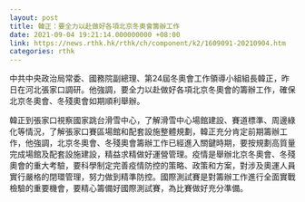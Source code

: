 ```yaml
---
layout: post
title: 韓正：要全力以赴做好各項北京冬奧會籌辦工作
date: 2021-09-04 19:21:14.000000000 +08:00
link: https://news.rthk.hk/rthk/ch/component/k2/1609091-20210904.htm
categories: rthk
---
```


中共中央政治局常委、國務院副總理、第24屆冬奧會工作領導小組組長韓正，昨日在河北張家口調研。他強調，要全力以赴做好各項北京冬奧會的籌辦工作，確保北京冬奧會、冬殘奧會如期順利舉辦。

韓正到張家口視察國家跳台滑雪中心，了解滑雪中心場館建設、賽道標準、周邊綠化等情況，了解張家口賽區場館和配套設施整體規劃，韓正充分肯定前期籌辦工作，他強調，北京冬奧會、冬殘奧會籌辦工作已經進入關鍵時期，要按規劃高質量完成場館及配套設施建設，精益求精做好運營管理。疫情是舉辦北京冬奧會、冬殘奧會的重大考驗，要科學制定完善疫情防控的策略、政策和方案，對涉及奧運人員實行嚴格的閉環管理，努力做到精準防控。國際測試賽是對籌辦工作進行全面實戰檢驗的重要機會，要精心籌備好國際測試賽，為比賽做好充分準備。
